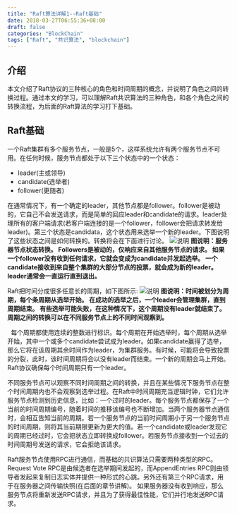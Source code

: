```yaml
---
title: "Raft算法详解1--Raft基础"
date: 2018-03-27T06:55:36+08:00
draft: false
categories: "BlockChain"
tags: ["Raft", "共识算法", "blockchain"]
---
```


## 介绍
本文介绍了Raft协议的三种核心的角色和时间周期的概念，并说明了角色之间的转换过程。通过本文的学习，可以理解Raft共识算法的三种角色，和各个角色之间的转换流程，为后面的Raft算法的学习打下基础。


## Raft基础

一个Raft集群有多个服务节点，一般是5个，这样系统允许有两个服务节点不可用。在任何时候，服务节点都处于以下三个状态中的一个状态：

* leader(主或领导)
* candidate(选举者)
* follower(更随者)

在通常情况下，有一个确定的leader，其他节点都是follower。follower是被动的，它自己不会发送请求，而是简单的回应leader和candidate的请求。leader处理所有的客户端请求(若客户端连接的是一个follower，follower会把请求转发给leader)。第三个状态是candidata，这个状态用来选举一个新的leader。下图说明了这些状态之间是如何转换的。转换将会在下面进行讨论。
![说明](/post/technology-blog/blockchain/img/raft_state_machine.png)
**图说明：服务器节点状态转换。 Followers是被动的，仅响应来自其他服务节点的请求。 如果一个follower没有收到任何请求，它就会变成为candidate并发起选举。 一个candidate接收到来自整个集群的大部分节点的投票，就会成为新的leader。 leader通常会一直运行直到退出。**


Raft把时间分成很多任意长的周期，如下图所示:
![说明](/post/technology-blog/blockchain/img/raft_terms.png)
**图说明：时间被划分为周期，每个条周期从选举开始。 在成功的选举之后，一个leader会管理集群，直到周期结束。 有些选举可能失败，在这种情况下，这个周期没有leader就结束了。 周期之间的转换可以在不同服务节点上的不同时间观察到。**

 
每个周期都使用连续的整数进行标识。每个周期在开始选举时，每个周期从选举开始，其中一个或多个candidate尝试成为leader。如果candidate赢得了选举，那么它将在该周期其余时间作为leader，为集群服务。有时候，可能将会导致投票的分裂，此时，该时间周期将会以没有leader而结束。一个新的周期会马上开始。Raft协议确保每个时间周期只有一个leader。

不同服务节点可以观察不同时间周期之间的转换，并且在某些情况下服务节点在整个时间周期内也不会观察到选举过程。在Raft中时间周期充当逻辑时钟，它们允许服务节点检测到历史信息，比如：一个过时的leader。每个服务节点都保存了一个当前的时间周期编号，随着时间的推移该编号也不断增加。当两个服务器节点通信时，会相互告知当前的周期。若一个服务节点的当前时间周期小于另一个服务节点的时间周期，则将其当前期限更新为更大的值。若一个candidate或leader发现它的周期已经过时，它会把状态立即转换成follower。若服务节点接收到一个过去的时间周期号发送的请求，它会拒绝该请求。

Raft服务节点使用RPC进行通信，而基础的共识算法只需要两种类型的RPC。Request Vote RPC是由候选者在选举期间发起的，而AppendEntries RPC则由领导者发起来复制日志实体并提供一种形式的心跳。另外还有第三个RPC请求，用于在服务器之间传输快照(在后面的章节讲解)。 如果服务器没有收到响应，那么服务节点将重新发送RPC请求，并且为了获得最佳性能，它们并行地发送RPC请求。


